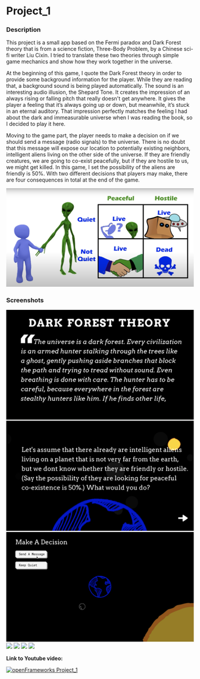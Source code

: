 
# Project_1

### Description
This project is a small app based on the Fermi paradox and Dark Forest theory that is from a science fiction, Three-Body Problem, by a Chinese sci-fi writer Liu Cixin. I tried to translate these two theories through simple game mechanics and show how they work together in the universe.

At the beginning of this game, I quote the Dark Forest theory in order to provide some background information for the player. While they are reading that, a background sound is being played automatically. The sound is an interesting audio illusion, the Shepard Tone. It creates the impression of an always rising or falling pitch that really doesn't get anywhere. It gives the player a feeling that it’s always going up or down, but meanwhile, it’s stuck in an eternal auditory. That impression perfectly matches the feeling I had about the dark and immeasurable universe when I was reading the book, so I decided to play it here.

Moving to the game part, the player needs to make a decision on if we should send a message (radio signals) to the universe. There is no doubt that this message will expose our location to potentially existing neighbors, intelligent aliens living on the other side of the universe. If they are friendly creatures, we are going to co-exist peacefully, but if they are hostile to us, we might get killed. In this game, I set the possibility of the aliens are friendly is 50%. With two different decisions that players may make, there are four consequences in total at the end of the game. 

![](images/screenshot.png)

### Screenshots
![](images/1.png)
![](images/2.png)
![](images/3.png)
![](images/4.png)
![](images/5.png)
![](images/6.png)
![](images/7.png)

**Link to Youtube video:**

[![openFrameworks Project_1](http://img.youtube.com/vi/wfAt0A6b6B0/0.jpg)](http://www.youtube.com/watch?v=wfAt0A6b6B0)

